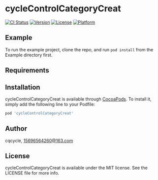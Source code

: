 # cycleControlCategoryCreat

[![CI Status](https://img.shields.io/travis/cqcycle/cycleControlCategoryCreat.svg?style=flat)](https://travis-ci.org/cqcycle/cycleControlCategoryCreat)
[![Version](https://img.shields.io/cocoapods/v/cycleControlCategoryCreat.svg?style=flat)](https://cocoapods.org/pods/cycleControlCategoryCreat)
[![License](https://img.shields.io/cocoapods/l/cycleControlCategoryCreat.svg?style=flat)](https://cocoapods.org/pods/cycleControlCategoryCreat)
[![Platform](https://img.shields.io/cocoapods/p/cycleControlCategoryCreat.svg?style=flat)](https://cocoapods.org/pods/cycleControlCategoryCreat)

## Example

To run the example project, clone the repo, and run `pod install` from the Example directory first.

## Requirements

## Installation

cycleControlCategoryCreat is available through [CocoaPods](https://cocoapods.org). To install
it, simply add the following line to your Podfile:

```ruby
pod 'cycleControlCategoryCreat'
```

## Author

cqcycle, 15696564260@163.com

## License

cycleControlCategoryCreat is available under the MIT license. See the LICENSE file for more info.
